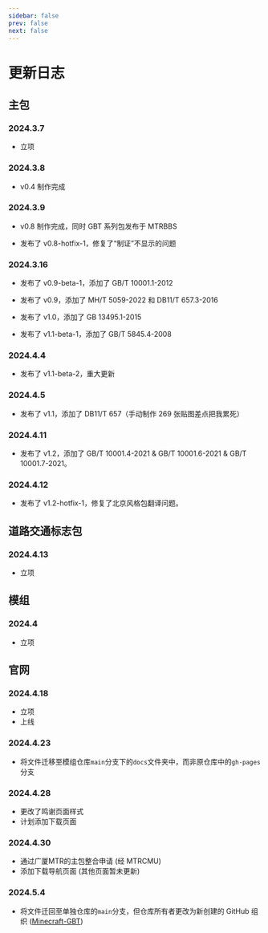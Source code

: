 ```yaml
---
sidebar: false
prev: false
next: false
---
```




# 更新日志

## 主包

### 2024.3.7

- 立项

### 2024.3.8

- v0.4 制作完成

### 2024.3.9

- v0.8 制作完成，同时 GBT 系列包发布于 MTRBBS

- 发布了 v0.8-hotfix-1，修复了“制证”不显示的问题

### 2024.3.16

- 发布了 v0.9-beta-1，添加了 GB/T 10001.1-2012

- 发布了 v0.9，添加了 MH/T 5059-2022 和 DB11/T 657.3-2016
- 发布了 v1.0，添加了 GB 13495.1-2015
- 发布了 v1.1-beta-1，添加了 GB/T 5845.4-2008

### 2024.4.4

- 发布了 v1.1-beta-2，重大更新

### 2024.4.5

- 发布了 v1.1，添加了 DB11/T 657（手动制作 269 张贴图差点把我累死）

### 2024.4.11

- 发布了 v1.2，添加了 GB/T 10001.4-2021 & GB/T 10001.6-2021 & GB/T 10001.7-2021。

### 2024.4.12

- 发布了 v1.2-hotfix-1，修复了北京风格包翻译问题。

## 道路交通标志包

### 2024.4.13

- 立项

## 模组

### 2024.4

- 立项

## 官网

### 2024.4.18

- 立项
- 上线

### 2024.4.23

- 将文件迁移至模组仓库`main`分支下的`docs`文件夹中，而非原仓库中的`gh-pages`分支

### 2024.4.28

- 更改了鸣谢页面样式
- 计划添加下载页面

### 2024.4.30

- 通过广厦MTR的主包整合申请 (经 MTRCMU)
- 添加下载导航页面 (其他页面暂未更新)

### 2024.5.4

- 将文件迁回至单独仓库的`main`分支，但仓库所有者更改为新创建的 GitHub 组织 ([Minecraft-GBT](//github.com/Minecraft-GBT))